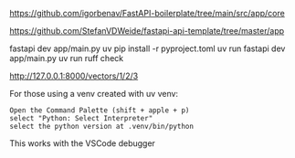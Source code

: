 https://github.com/igorbenav/FastAPI-boilerplate/tree/main/src/app/core

https://github.com/StefanVDWeide/fastapi-api-template/tree/master/app

fastapi dev app/main.py
uv pip install -r pyproject.toml
uv run fastapi dev app/main.py
uv run ruff check

http://127.0.0.1:8000/vectors/1/2/3




For those using a venv created with uv venv:

    Open the Command Palette (shift + apple + p)
    select "Python: Select Interpreter"
    select the python version at .venv/bin/python

This works with the VSCode debugger
